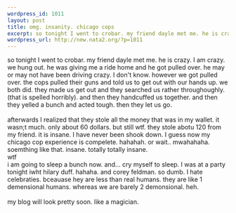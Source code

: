 ```yaml
--- 
wordpress_id: 1011
layout: post
title: omg. insanity. chicago cops
excerpt: so tonight I went to crobar. my friend dayle met me. he is crazy. I am crazy. we hung out. he was giving me a ride home and he got pulled over. he may or may not have been driving crazy. I don't know. however we got pulled over. the cops pulled their guns and told us to get out with our hands up. we both did. they made us get out and they searched us rather throughoughly. (that is spelled horrib...
wordpress_url: http://new.nata2.org/?p=1011
---
```

so tonight I went to crobar. my friend dayle met me. he is crazy. I am crazy. we hung out. he was giving me a ride home and he got pulled over. he may or may not have been driving crazy. I don't know. however we got pulled over. the cops pulled their guns and told us to get out with our hands up. we both did. they made us get out and they searched us rather throughoughly. (that is spelled horribly). and then they handcuffed us together. and then they yelled a bunch and acted tough. then they let us go. <br /><br />afterwards I realized that they stole all the money that was in my wallet. it wasn;t much. only about 60 dollars. but still wtf. they stole abotu 120 from my friend. it is insane. I have never been shook down. I guess now my chicago cop experience is compelete. hahahah. or wait.. mwahahaha. 
soemthing like that. insane. totally totally insane. 
<br />wtf
<br />i am going to sleep a bunch now. and... cry myself to sleep. I was at a party tonight iwht hilary duff. hahaha. and corey feldman. so dumb. I hate celebraties. bceauase hey are less than real humans. they are like 1 demensional humans. whereas we are barely 2 demonsional. heh. <br /><br />my blog will look pretty soon. like a magician.

